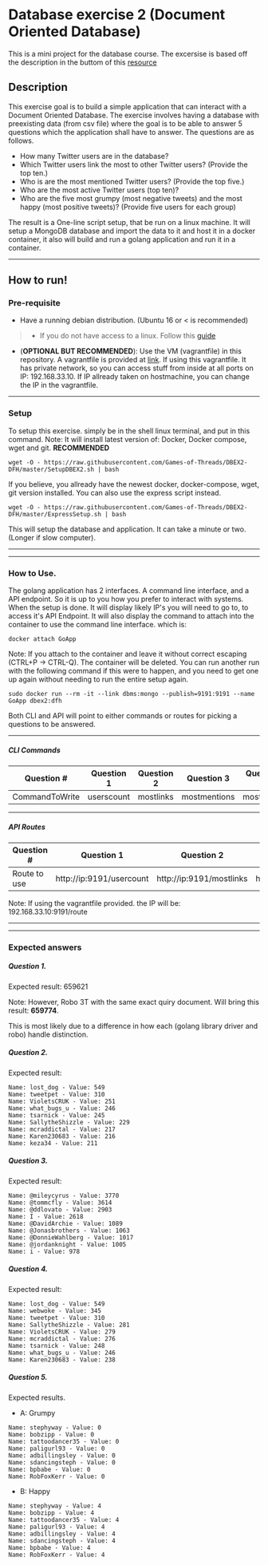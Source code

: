 # Database exercise 2 (Document Oriented Database)
This is a mini project for the database course. The excersise is based off the description in the buttom of this [resource](https://github.com/datsoftlyngby/soft2018spring-databases-teaching-material/blob/master/lecture_notes/02-Intro_to_MongoDB.ipynb)

## Description
This exercise goal is to build a simple application that can interact with a Document Oriented Database. The exercise involves having a database with preexisting data (from csv file) where the goal is to be able to answer 5 questions which the application shall have to answer. The questions are as follows.
- How many Twitter users are in the database?
- Which Twitter users link the most to other Twitter users? (Provide the top ten.)
- Who is are the most mentioned Twitter users? (Provide the top five.)
- Who are the most active Twitter users (top ten)?
- Who are the five most grumpy (most negative tweets) and the most happy (most positive tweets)? (Provide five users for each group)


The result is a One-line script setup, that be run on a linux machine. It will setup a MongoDB database and import the data to it and host it in a docker container, it also will build and run a golang application and run it in a container. 

-----------

## How to run!
### Pre-requisite
- Have a running debian distribution. (Ubuntu 16 or < is recommended)
>- If you do not have access to a linux. Follow this [guide](https://github.com/datsoftlyngby/soft2018spring-databases-teaching-material)
- (**OPTIONAL BUT RECOMMENDED**): Use the VM (vagrantfile) in this repository. A vagrantfile is provided at [link](https://raw.githubusercontent.com/Games-of-Threads/DBEX2-DFH/master/Vagrantfile). If using this vagrantfile. It has private network, so you can access stuff from inside at all ports on IP: 192.168.33.10. If IP allready taken on hostmachine, you can change the IP in the vagrantfile.
-------------

### Setup
To setup this exercise. simply be in the shell linux terminal, and put in this command. Note: It will install latest version of: Docker, Docker compose, wget and git.
**__RECOMMENDED__**
```
wget -O - https://raw.githubusercontent.com/Games-of-Threads/DBEX2-DFH/master/SetupDBEX2.sh | bash
```
If you believe, you allready have the newest docker, docker-compose, wget, git version installed. You can also use the express script instead.
```
wget -O - https://raw.githubusercontent.com/Games-of-Threads/DBEX2-DFH/master/ExpressSetup.sh | bash
```
This will setup the database and application. It can take a minute or two. (Longer if slow computer).

------------------------
------------------------

### How to Use.
The golang application has 2 interfaces. A command line interface, and a API endpoint. So it is up to you how you prefer to interact with systems. When the setup is done. It will display likely IP's you will need to go to, to access it's API Endpoint. It will also display the command to attach into the container to use the command line interface. which is:
```
docker attach GoApp
```
Note: If you attach to the container and leave it without correct escaping (CTRL+P -> CTRL-Q). The container will be deleted. You can run another run with the following command if this were to happen, and you need to get one up again without needing to run the entire setup again.
```
sudo docker run --rm -it --link dbms:mongo --publish=9191:9191 --name GoApp dbex2:dfh
```

Both CLI and API will point to either commands or routes for picking a questions to be answered.

---------------------

##### CLI Commands

Question #     | Question 1 | Question 2 | Question 3 | Question 4 | Question 5a | Question 5b
-------------- | ---------- | ---------- | ---------- | ----------- | ---------- | --------------
CommandToWrite | userscount | mostlinks | mostmentions | mostactive | mostgrumpy | mosthappy

---------------------

##### API Routes

Question #     | Question 1 | Question 2 | Question 3 | Question 4 | Question 5a | Question 5b
-------------- | ---------- | ---------- | ---------- | ----------- | ---------- | --------------
Route to use   | http://ip:9191/usercount | http://ip:9191/mostlinks | http://ip:9191/mentioned | http://ip:9191/mostactive | http://ip:9191/mostgrumpy | http://ip:9191/mosthappy

Note: If using the vagrantfile provided. the IP will be: 192.168.33.10:9191/route

---------------------
---------------------

### Expected answers

##### Question 1.
Expected result: 659621

Note: However, Robo 3T with the same exact quiry document. Will bring this result: **659774**.

This is most likely due to a difference in how each (golang library driver and robo) handle distinction.

##### Question 2.
Expected result: 

```
Name: lost_dog - Value: 549
Name: tweetpet - Value: 310
Name: VioletsCRUK - Value: 251
Name: what_bugs_u - Value: 246
Name: tsarnick - Value: 245
Name: SallytheShizzle - Value: 229
Name: mcraddictal - Value: 217
Name: Karen230683 - Value: 216
Name: keza34 - Value: 211
```

##### Question 3. 
Expected result:

```
Name: @mileycyrus - Value: 3770
Name: @tommcfly - Value: 3614
Name: @ddlovato - Value: 2903
Name: I - Value: 2618
Name: @DavidArchie - Value: 1089
Name: @Jonasbrothers - Value: 1063
Name: @DonnieWahlberg - Value: 1017
Name: @jordanknight - Value: 1005
Name: i - Value: 978
```

##### Question 4.
Expected result:
```
Name: lost_dog - Value: 549
Name: webwoke - Value: 345
Name: tweetpet - Value: 310
Name: SallytheShizzle - Value: 281
Name: VioletsCRUK - Value: 279
Name: mcraddictal - Value: 276
Name: tsarnick - Value: 248
Name: what_bugs_u - Value: 246
Name: Karen230683 - Value: 238
```

##### Question 5.
Expected results.
- A: Grumpy
```
Name: stephyway - Value: 0
Name: bobzipp - Value: 0
Name: tattoodancer35 - Value: 0
Name: paligurl93 - Value: 0
Name: adbillingsley - Value: 0
Name: sdancingsteph - Value: 0
Name: bpbabe - Value: 0
Name: RobFoxKerr - Value: 0
```
- B: Happy
```
Name: stephyway - Value: 4
Name: bobzipp - Value: 4
Name: tattoodancer35 - Value: 4
Name: paligurl93 - Value: 4
Name: adbillingsley - Value: 4
Name: sdancingsteph - Value: 4
Name: bpbabe - Value: 4
Name: RobFoxKerr - Value: 4
```


